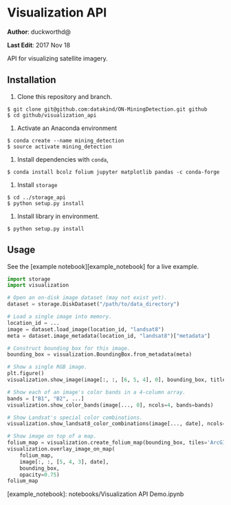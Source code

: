 # Visualization API

**Author**: duckworthd@

**Last Edit**: 2017 Nov 18

API for visualizing satellite imagery.

## Installation

1. Clone this repository and branch.

```shell
$ git clone git@github.com:datakind/ON-MiningDetection.git github
$ cd github/visualization_api
```

1. Activate an Anaconda environment

```shell
$ conda create --name mining_detection
$ source activate mining_detection
```

1. Install dependencies with `conda`,

```shell
$ conda install bcolz folium jupyter matplotlib pandas -c conda-forge
```

1. Install `storage`

```shell
$ cd ../storage_api
$ python setup.py install
```

1. Install library in environment.

```shell
$ python setup.py install
```

## Usage

See the [example notebook][example_notebook] for a live example.



```python
import storage
import visualization

# Open an on-disk image dataset (may not exist yet).
dataset = storage.DiskDataset("/path/to/data_directory")

# Load a single image into memory.
location_id = ...
image = dataset.load_image(location_id, "landsat8")
meta = dataset.image_metadata(location_id, "landsat8")["metadata"]

# Construct bounding box for this image.
bounding_box = visualization.BoundingBox.from_metadata(meta)

# Show a single RGB image.
plt.figure()
visualization.show_image(image[:, :, [6, 5, 4], 0], bounding_box, title="...")

# Show each of an image's color bands in a 4-column array.
bands = ["B1", "B2", ...]
visualization.show_color_bands(image[..., 0], ncols=4, bands=bands)

# Show Landsat's special color combinations.
visualization.show_landsat8_color_combinations(image[..., date], ncols=4)

# Show image on top of a map.
folium_map = visualization.create_folium_map(bounding_box, tiles='ArcGIS')
visualization.overlay_image_on_map(
    folium_map,
    image[:, :, [5, 4, 3], date],
    bounding_box,
    opacity=0.75)
folium_map
```

[example_notebook]: notebooks/Visualization API Demo.ipynb
